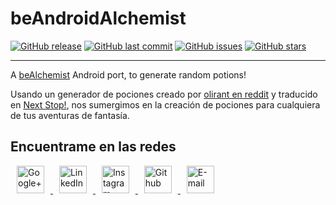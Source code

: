 # beAndroidAlchemist

[![GitHub release](https://img.shields.io/github/release/Beelzenef/beAndroidAlchemist.svg)]()
[![GitHub last commit](https://img.shields.io/github/last-commit/Beelzenef/beAndroidAlchemist.svg)]()
[![GitHub issues](https://img.shields.io/github/issues/Beelzenef/beAndroidAlchemist.svg)]()
[![GitHub stars](https://img.shields.io/github/stars/Beelzenef/beAndroidAlchemist.svg)]()

---

A [beAlchemist](https://github.com/Beelzenef/beAlchemist) Android port, to generate random potions!

Usando un generador de pociones creado por [olirant en reddit](https://www.reddit.com/r/DnDBehindTheScreen/comments/4btnkc/random_potions_table/) y traducido en [Next Stop!](https://putifruta.wordpress.com/2016/05/01/creando-pociones/), nos sumergimos en la creación de pociones para cualquiera de tus aventuras de fantasía.

## Encuentrame en las redes

<a href="https://plus.google.com/105745322088370594581" target="_blank">
  <img src="https://s20.postimg.org/59xees8vt/google_plus.png" alt="Google+" witdh="44" height="44" hspace="10">
</a>
<a href="https://www.linkedin.com/in/elena-guzman-blanco/" target="_blank">
  <img src="https://s20.postimg.org/vxoeax4ah/linkedin.png" alt="LinkedIn" witdh="44" height="44" hspace="10">
</a>
<a href="https://www.instagram.com/beelzenef_/" target="_blank">
  <img src="https://s20.postimg.org/lyyuap5h5/instagram.png" alt="Instagram" witdh="44" height="44" hspace="10">
</a>
<a href="https://github.com/Beelzenef" target="_blank">
  <img src="https://s20.postimg.org/jf37glhx5/github.png" alt="Github" witdh="44" height="44" hspace="10">
</a>
<a href="mailto:elena.guzbla@gmail.com" target="_blank" >
  <img src="https://s20.postimg.org/slli3vn5l/email.png" alt="E-mail" witdh="44" height="44" hspace="10">
</a>